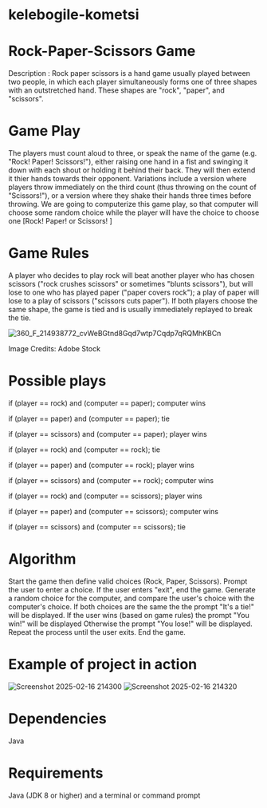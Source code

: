 # kelebogile-kometsi
# Rock-Paper-Scissors Game

Description : Rock paper scissors is a hand game usually played between two people, in which each player simultaneously forms one of three shapes with an outstretched hand. These shapes are "rock", "paper", and "scissors".

# Game Play
The players must count aloud to three, or speak the name of the game (e.g. "Rock! Paper! Scissors!"), either raising one hand in a fist and swinging it down with each shout or holding it behind their back. They will then extend it thier hands towards their opponent. Variations include a version where players throw immediately on the third count (thus throwing on the count of "Scissors!"), or a version where they shake their hands three times before throwing. We are going to computerize this game play, so that computer will choose some random choice while the player will have the choice to choose one [Rock! Paper! or Scissors! ]

# Game Rules
A player who decides to play rock will beat another player who has chosen scissors ("rock crushes scissors" or sometimes "blunts scissors"), but will lose to one who has played paper ("paper covers rock"); a play of paper will lose to a play of scissors ("scissors cuts paper"). If both players choose the same shape, the game is tied and is usually immediately replayed to break the tie.

![360_F_214938772_cvWeBGtnd8Gqd7wtp7Cqdp7qRQMhKBCn](https://github.com/user-attachments/assets/f46a9333-6aa2-4547-a41b-3266937095be)

Image Credits: Adobe Stock

# Possible plays
if (player == rock) and (computer == paper); computer wins

if (player == paper) and (computer == paper); tie

if (player == scissors) and (computer == paper); player wins

if (player == rock) and (computer == rock); tie

if (player == paper) and (computer == rock); player wins

if (player == scissors) and (computer == rock); computer wins

if (player == rock) and (computer == scissors); player wins

if (player == paper) and (computer == scissors); computer wins

if (player == scissors) and (computer == scissors); tie

# Algorithm
Start the game then define valid choices (Rock, Paper, Scissors).
Prompt the user to enter a choice.
If the user enters "exit", end the game.
Generate a random choice for the computer, and compare the user's choice with the computer's choice.
If both choices are the same the the prompt "It's a tie!" will be displayed.
If the user wins (based on game rules) the prompt "You win!" will be displayed
Otherwise the prompt "You lose!" will be displayed.
Repeat the process until the user exits.
End the game.

# Example of project in action

![Screenshot 2025-02-16 214300](https://github.com/user-attachments/assets/f2fbc361-6346-47c4-84d3-8cb7def6f2b4)
![Screenshot 2025-02-16 214320](https://github.com/user-attachments/assets/68c5140d-f56e-4e4f-ae22-a86a9dcf72bc)


# Dependencies
Java

# Requirements
Java (JDK 8 or higher) and a terminal or command prompt
